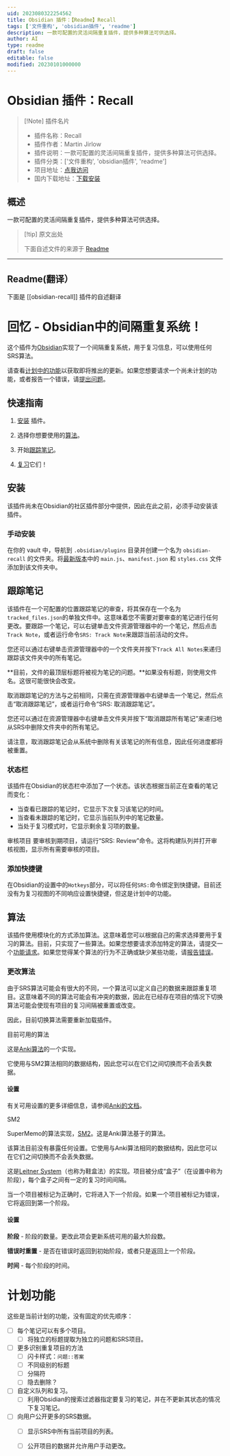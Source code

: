 ```yaml
---
uid: 2023080322254562
title: Obsidian 插件：【Readme】Recall
tags: ['文件重构', 'obsidian插件', 'readme']
description: 一款可配置的灵活间隔重复插件，提供多种算法可供选择。
author: AI
type: readme
draft: false
editable: false
modified: 20230101000000
---
```


# Obsidian 插件：Recall

> [!Note] 插件名片
> - 插件名称：Recall
> - 插件作者：Martin Jirlow
> - 插件说明：一款可配置的灵活间隔重复插件，提供多种算法可供选择。
> - 插件分类：['文件重构', 'obsidian插件', 'readme']
> - 项目地址：[点我访问](https://github.com/martin-jw/obsidian-recall)
> - 国内下载地址：[下载安装](https://pkmer.cn/products/plugin/pluginMarket/?obsidian-recall)

## 概述

一款可配置的灵活间隔重复插件，提供多种算法可供选择。



> [!tip] 原文出处
> 
>下面自述文件的来源于 [Readme](https://ghproxy.net/https://raw.githubusercontent.com/martin-jw/obsidian-recall/main/README.md)
> 

---

## Readme(翻译）

下面是 [[obsidian-recall]] 插件的自述翻译


# 回忆 - Obsidian中的间隔重复系统！
这个插件为[Obsidian](https://obsidian.md/)实现了一个间隔重复系统，用于复习信息，可以使用任何SRS算法。

请查看[计划中的功能](https://github.com/martin-jw/obsidian-recall#planned-features)以获取即将推出的更新。如果您想要请求一个尚未计划的功能，或者报告一个错误，请[提出问题](https://github.com/martin-jw/obsidian-recall/issues)。

## 快速指南

1. [安装](https://github.com/martin-jw/obsidian-recall#installation) 插件。

2. 选择你想要使用的[算法](https://github.com/martin-jw/obsidian-recall#algorithms)。

3. 开始[跟踪笔记](https://github.com/martin-jw/obsidian-recall#tracking-notes)。

4. [复习](https://github.com/martin-jw/obsidian-recall#review)它们！

## 安装
该插件尚未在Obsidian的社区插件部分中提供，因此在此之前，必须手动安装该插件。

### 手动安装
在你的 vault 中，导航到 `.obsidian/plugins` 目录并创建一个名为 `obsidian-recall` 的文件夹。将[最新版本](https://github.com/martin-jw/obsidian-recall/releases)中的 `main.js`、`manifest.json` 和 `styles.css` 文件添加到该文件夹中。

## 跟踪笔记
该插件在一个可配置的位置跟踪笔记的审查，将其保存在一个名为`tracked_files.json`的单独文件中。这意味着您不需要对要审查的笔记进行任何更改。要跟踪一个笔记，可以右键单击文件资源管理器中的一个笔记，然后点击`Track Note`，或者运行命令`SRS: Track Note`来跟踪当前活动的文件。

您还可以通过右键单击资源管理器中的一个文件夹并按下`Track All Notes`来递归跟踪该文件夹中的所有笔记。

**目前，文件的最顶层标题将被视为笔记的问题。**如果没有标题，则使用文件名。这很可能很快会改变。

取消跟踪笔记的方法与之前相同，只需在资源管理器中右键单击一个笔记，然后点击“取消跟踪笔记”，或者运行命令“SRS: 取消跟踪笔记”。

您还可以通过在资源管理器中右键单击文件夹并按下“取消跟踪所有笔记”来递归地从SRS中删除文件夹中的所有笔记。

请注意，取消跟踪笔记会从系统中删除有关该笔记的所有信息，因此任何进度都将被重置。

### 状态栏

该插件在Obsidian的状态栏中添加了一个状态。该状态根据当前正在查看的笔记而变化：
- 当查看已跟踪的笔记时，它显示下次复习该笔记的时间。
- 当查看未跟踪的笔记时，它显示当前队列中的笔记数量。
- 当处于复习模式时，它显示剩余复习项的数量。

审核项目
要审核到期项目，请运行“SRS: Review”命令。这将构建队列并打开审核视图，显示所有需要审核的项目。

### 添加快捷键
在Obsidian的设置中的`Hotkeys`部分，可以将任何`SRS:`命令绑定到快捷键。目前还没有为复习视图的不同响应设置快捷键，但这是计划中的功能。

## 算法

该插件使用模块化的方式添加算法。这意味着您可以根据自己的需求选择要用于复习的算法。目前，只实现了一些算法。如果您想要请求添加特定的算法，请提交一个[功能请求](https://github.com/martin-jw/obsidian-recall/issues)。如果您觉得某个算法的行为不正确或缺少某些功能，请[报告错误](https://github.com/martin-jw/obsidian-recall/issues)。

### 更改算法

由于SRS算法可能会有很大的不同，一个算法可以定义自己的数据来跟踪重复项目。这意味着不同的算法可能会有冲突的数据，因此在已经存在项目的情况下切换算法可能会使现有项目的复习间隔被重置或改变。

因此，目前切换算法需要重新加载插件。

目前可用的算法

这是[Anki算法](https://faqs.ankiweb.net/what-spaced-repetition-algorithm.html)的一个实现。

它使用与SM2算法相同的数据结构，因此您可以在它们之间切换而不会丢失数据。

#### 设置

有关可用设置的更多详细信息，请参阅[Anki的文档](https://docs.ankiweb.net/#/deck-options)。

SM2

SuperMemo的算法实现，[SM2](https://www.supermemo.com/en/archives1990-2015/english/ol/sm2)。这是Anki算法基于的算法。

该算法目前没有暴露任何设置。它使用与Anki算法相同的数据结构，因此您可以在它们之间切换而不会丢失数据。

这是[Leitner System](https://www.wikiwand.com/en/Leitner_system)（也称为鞋盒法）的实现。项目被分成“盒子”（在设置中称为阶段），每个盒子之间有一定的复习时间间隔。

当一个项目被标记为正确时，它将进入下一个阶段。如果一个项目被标记为错误，它将返回到第一个阶段。

#### 设置

**阶段** - 阶段的数量。更改此项会更新系统可用的最大阶段数。

**错误时重置** - 是否在错误时返回到初始阶段，或者只是返回上一个阶段。

**时间** - 每个阶段的时间。

# 计划功能

这些是当前计划的功能，没有固定的优先顺序：

- [ ] 每个笔记可以有多个项目。
  - [ ] 将独立的标题提取为独立的问题和SRS项目。
- [ ] 更多识别重复项目的方法
  - [ ] 闪卡样式：`问题::答案`
  - [ ] 不同级别的标题
  - [ ] 分隔符
  - [ ] 隐去删除？
- [ ] 自定义队列和复习。
  - [ ] 利用Obsidian的搜索过滤器指定要复习的笔记，并在不更新其状态的情况下复习笔记。
- [ ] 向用户公开更多的SRS数据。
  - [ ] 显示SRS中所有当前项目的列表。
  - [ ] 公开项目的数据并允许用户手动更改。



